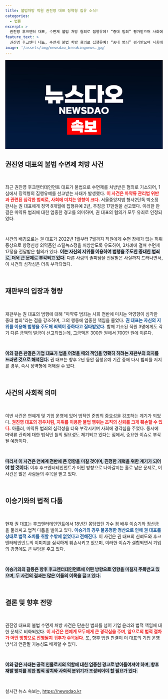 ```yaml
---
title: 불법처방 직원 권진영 대표 징역형 집유 소식!
categories:
  - 법률
excerpt: >
  권진영 후크엔터 대표, 수면제 불법 처방 혐의로 집행유예! “중대 범죄” 평가받으며 사회에 끼친 악영향에 대한 경고. 이 대표와의 갈등도 여전, 향후 전개가 주목받고 있다.
feature_text: >
  권진영 후크엔터 대표, 수면제 불법 처방 혐의로 집행유예! “중대 범죄” 평가받으며 사회에 끼친 악영향에 대한 경고. 이 대표와의 갈등도 여전, 향후 전개가 주목받고 있다.
image: '/assets/img/newsdao_breakingnews.jpg'
---
```


<p><img src="/assets/img/newsdao_breakingnews.jpg" alt="ranknews 속보" /></p>

<h2 data-ke-size="size26">권진영 대표의 불법 수면제 처방 사건</h2>

<p data-ke-size="size16">&nbsp;</p>

<p data-ke-size="size16">최근 권진영 후크엔터테인먼트 대표가 불법으로 수면제를 처방받은 혐의로 기소되어, 1심에서 징역형의 집행유예를 선고받는 사태가 발생했다. <b><span style="color: #ee2323;">이 사건은 마약류 관리법 위반과 관련된 심각한 범죄로, 사회에 미치는 영향이 크다.</span></b> 서울중앙지법 형사2단독 박소정 판사는 권 대표에게 징역 8개월에 집행유예 2년, 추징금 17만원을 선고했다. 이러한 판결은 마약류 범죄에 대한 엄중한 경고를 의미하며, 권 대표의 혐의가 모두 유죄로 인정되었다.</p>

<p data-ke-size="size16">&nbsp;</p>

<p data-ke-size="size16">사건의 배경으로는 권 대표가 2022년 1월부터 7월까지 직원에게 수면 장애가 없는 허위 증상으로 향정신성 의약품인 스틸녹스정을 처방받도록 유도하여, 3차례에 걸쳐 수면제 17정을 전달받은 혐의가 있다. <b><span style="background-color: #21538527;">이는 자신의 지위를 이용하여 범행을 주도한 중대한 범죄로, 더욱 큰 문제로 부각되고 있다.</span></b> 다른 사람의 졸피뎀을 전달받은 사실까지 드러나면서, 이 사건의 심각성은 더욱 부각되었다.</p>

<p data-ke-size="size16">&nbsp;</p>

<h2 data-ke-size="size26">재판부의 입장과 형량</h2>

<p data-ke-size="size16">&nbsp;</p>

<p data-ke-size="size16">재판부는 권 대표의 범행에 대해 "마약류 범죄는 사회 전반에 미치는 악영향이 심각한 중대 범죄"라는 점을 강조하며, 그의 행동에 엄중한 책임을 물었다. <b><span style="color: #1a5490;">권 대표는 자신의 지위를 이용해 범행을 주도해 죄책이 중하다고 질타받았다.</span></b> 함께 기소된 직원 3명에게도 각기 다른 금액의 벌금이 선고되었는데, 그금액은 300만 원에서 700만 원에 이른다.</p>

<p data-ke-size="size16">&nbsp;</p>

<p data-ke-size="size16"><b><span style="background-color: #21538527;">이와 같은 판결은 기업 대표가 법을 어겼을 때의 책임을 명확히 하려는 재판부의 의지를 드러낸 것으로 해석된다.</span></b> 권 대표는 향후 2년 동안 집행유예 기간 중에 다시 범죄를 저지를 경우, 즉시 징역형에 처해질 수 있다.</p>

<p data-ke-size="size16">&nbsp;</p>

<h2 data-ke-size="size26">사건의 사회적 의미</h2>

<p data-ke-size="size16">&nbsp;</p>

<p data-ke-size="size16">이번 사건은 연예계 및 기업 운영에 있어 법적인 준법의 중요성을 강조하는 계기가 되었다. <b><span style="color: #ee2323;">권진영 대표의 경우처럼, 지위를 이용한 불법 행위는 조직의 신뢰를 크게 훼손할 수 있다.</span></b> 아울러, 마약류 범죄의 심각성을 더욱 부각시키며 사회에 경각심을 주었다. 동시에 마약류 관리에 대한 법적인 틀의 필요성도 제기되고 있다는 점에서, 중요한 이슈로 부각될 예정이다.</p>

<p data-ke-size="size16">&nbsp;</p>

<p data-ke-size="size16"><b><span style="background-color: #21538527;">따라서 이 사건은 연예계 전반에 큰 영향을 미칠 것이며, 진정한 개혁을 위한 계기가 되어야 할 것이다.</span></b> 이후 후크엔터테인먼트가 어떤 방향으로 나아갈지는 홀로 남은 문제로, 이 사건은 많은 사람들의 주목을 받고 있다.</p>

<p data-ke-size="size16">&nbsp;</p>

<h2 data-ke-size="size26">이승기와의 법적 다툼</h2>

<p data-ke-size="size16">&nbsp;</p>

<p data-ke-size="size16">현재 권 대표는 후크엔터테인먼트에서 18년간 몸담았던 가수 겸 배우 이승기와 정산금을 둘러싸고 법적 다툼을 벌이고 있다. <b><span style="color: #1a5490;">이승기의 경우 불공정한 정산으로 인해 권 대표를 상대로 법적 조치를 취할 수밖에 없었다고 전해진다.</span></b> 이 사건은 권 대표의 신뢰도와 후크엔터테인먼트의 이미지를 심각하게 훼손시키고 있으며, 이러한 이슈가 결합되면서 기업의 경영에도 큰 부담을 주고 있다.</p>

<p data-ke-size="size16">&nbsp;</p>

<p data-ke-size="size16"><b><span style="background-color: #21538527;">이승기와의 갈등은 향후 후크엔터테인먼트에 어떤 방향으로 영향을 미칠지 주목받고 있으며, 두 사건의 결과는 많은 이들의 이목을 끌고 있다.</span></b></p>

<p data-ke-size="size16">&nbsp;</p>

<h2 data-ke-size="size26">결론 및 향후 전망</h2>

<p data-ke-size="size16">&nbsp;</p>

<p data-ke-size="size16">권진영 대표의 불법 수면제 처방 사건은 단순한 범죄를 넘어 기업 윤리와 법적 책임에 대한 문제로 비화되었다. <b><span style="color: #ee2323;">이 사건은 연예계 모두에게 큰 경각심을 주며, 앞으로의 법적 절차가 어떤 방향으로 진행될지 귀추가 주목된다.</span></b> 또, 향후 법원 판결이 이 대표의 기업 운영 방식과 연관될 가능성도 배제할 수 없다.</p>

<p data-ke-size="size16">&nbsp;</p>

<p data-ke-size="size16"><b><span style="background-color: #21538527;">이와 같은 사태는 공적 인물로서의 역할에 대한 엄중한 경고로 받아들여져야 하며, 향후 재발 방지를 위한 법적 장치와 사회적 분위기가 조성되어야 할 필요가 있다.</span></b></p>

<p data-ke-size="size16">&nbsp;</p>
실시간 뉴스 속보는, <a href="https://newsdao.kr" rel="dofollow">https://newsdao.kr</a>


